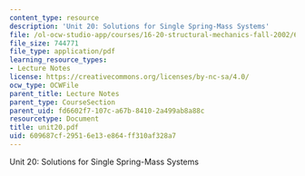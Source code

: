 ```yaml
---
content_type: resource
description: 'Unit 20: Solutions for Single Spring-Mass Systems'
file: /ol-ocw-studio-app/courses/16-20-structural-mechanics-fall-2002/609687cf29516e13e864ff310af328a7_unit20.pdf
file_size: 744771
file_type: application/pdf
learning_resource_types:
- Lecture Notes
license: https://creativecommons.org/licenses/by-nc-sa/4.0/
ocw_type: OCWFile
parent_title: Lecture Notes
parent_type: CourseSection
parent_uid: fd6602f7-107c-a67b-8410-2a499ab8a88c
resourcetype: Document
title: unit20.pdf
uid: 609687cf-2951-6e13-e864-ff310af328a7
---
```

Unit 20: Solutions for Single Spring-Mass Systems